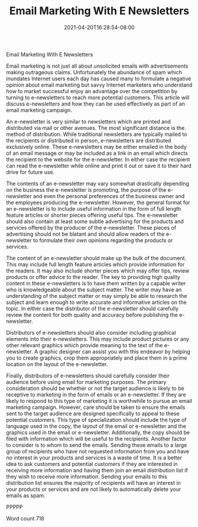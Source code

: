 ﻿---
title: "Email Marketing With E Newsletters"
date: 2021-04-20T16:28:54-08:00
description: "Text Tips for Web Success"
featured_image: "/images/Text.jpg"
tags: ["Text"]
---

Email Marketing With E Newsletters

Email marketing is not just all about unsolicited emails with advertisements making outrageous claims. Unfortunately the abundance of spam which inundates Internet users each day has caused many to formulate a negative opinion about email marketing but savvy Internet marketers who understand how to market successful enjoy an advantage over the competition by turning to e-newsletters to reach more potential customers. This article will discuss e-newsletters and how they can be used effectively as part of an email marketing campaign. 

An e-newsletter is very similar to newsletters which are printed and distributed via mail or other avenues. The most significant distance is the method of distribution. While traditional newsletters are typically mailed to the recipients or distributed in person, e-newsletters are distributed exclusively online. These e-newsletters may be either emailed in the body of an email message or may be included as a link in an email which directs the recipient to the website for the e-newsletter. In either case the recipient can read the e-newsletter while online and print it out or save it to their hard drive for future use. 

The contents of an e-newsletter may vary somewhat drastically depending on the business the e-newsletter is promoting, the purpose of the e-newsletter and even the personal preferences of the business owner and the employees producing the e-newsletter. However, the general format for an e-newsletter is to include useful information in the form of full length feature articles or shorter pieces offering useful tips. The e-newsletter should also contain at least some subtle advertising for the products and services offered by the producer of the e-newsletter. These pieces of advertising should not be blatant and should allow readers of the e-newsletter to formulate their own opinions regarding the products or services.

The content of an e-newsletter should make up the bulk of the document. This may include full length feature articles which provide information for the readers. It may also include shorter pieces which may offer tips, review products or offer advice to the reader. The key to providing high quality content in these e-newsletters is to have them written by a capable writer who is knowledgeable about the subject matter. The writer may have an understanding of the subject matter or may simply be able to research the subject and learn enough to write accurate and informative articles on the topic. In either case the distributor of the e-newsletter should carefully review the content for both quality and accuracy before publishing the e-newsletter.

Distributors of e-newsletters should also consider including graphical elements into their e-newsletters. This may include product pictures or any other relevant graphics which provide meaning to the text of the e-newsletter. A graphic designer can assist you with this endeavor by helping you to create graphics, crop them appropriately and place them in a prime location on the layout of the e-newsletter.

Finally, distributors of e-newsletters should carefully consider their audience before using email for marketing purposes. The primary consideration should be whether or not the target audience is likely to be receptive to marketing in the form of emails or an e-newsletter. If they are likely to respond to this type of marketing it is worthwhile to pursue an email marketing campaign. However, care should be taken to ensure the emails sent to the target audience are designed specifically to appeal to these potential customers. This type of specialization should include the type of language used in the copy, the layout of the email or e-newsletter and the graphics used in the email or e-newsletter. Additionally, the copy should be filed with information which will be useful to the recipients. Another factor to consider is to whom to send the emails. Sending these emails to a large group of recipients who have not requested information from you and have no interest in your products and services is a waste of time. It is a better idea to ask customers and potential customers if they are interested in receiving more information and having them join an email distribution list if they wish to receive more information. Sending your emails to this distribution list ensures the majority of recipients will have an interest in your products or services and are not likely to automatically delete your emails as spam. 

PPPPP

Word count 718 



